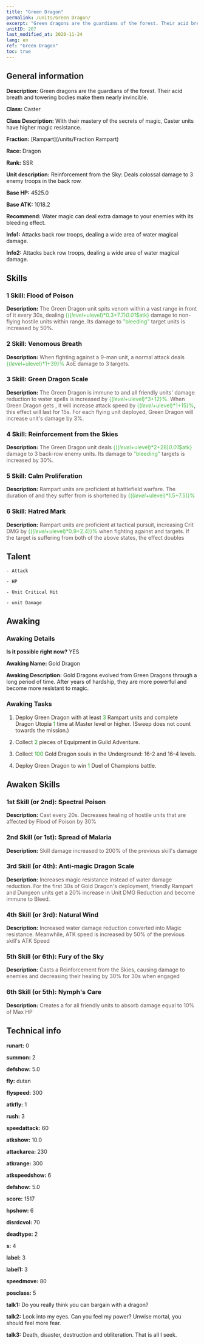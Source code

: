 ```yaml
---
title: "Green Dragon"
permalink: /units/Green Dragon/
excerpt: "Green dragons are the guardians of the forest. Their acid breath and towering bodies make them nearly invincible."
unitID: 207
last_modified_at: 2020-11-24
lang: en
ref: "Green Dragon"
toc: true
---
```

## General information
 **Description:** Green dragons are the guardians of the forest. Their acid breath and towering bodies make them nearly invincible.

 **Class:** Caster

 **Class Description:** With their mastery of the secrets of magic, Caster units have higher magic resistance.

 **Fraction:** [Rampart](/units/Fraction Rampart)

 **Race:** Dragon

 **Rank:** SSR

 **Unit description:** Reinforcement from the Sky: Deals colossal damage to 3 enemy troops in the back row.

 **Base HP:** 4525.0

 **Base ATK:** 1018.2

 **Recommend:** Water magic can deal extra damage to your enemies with its bleeding effect.

 **Info1:** Attacks back row troops, dealing a wide area of water magical damage.

 **Info2:** Attacks back row troops, dealing a wide area of water magical damage.

## Skills
### 1 Skill: Flood of Poison
 **Description:** <span style="color: #645252">The Green Dragon unit spits venom within a vast range in front of it every 30s, dealing <span style="color: black"><span style="color: #48b946">{(($level+$ulevel)*0.3+7.7)*0.01*$atk}<span style="color: black"><span style="color: #645252"> damage to non-flying hostile units within range. Its damage to <span style="color: black"><span style="color: #48b946">\"bleeding\"<span style="color: black"><span style="color: #645252"> target units is increased by 50%.<span style="color: black">

### 2 Skill: Venomous Breath
 **Description:** <span style="color: #645252">When fighting against a 9-man unit, a normal attack deals <span style="color: black"><span style="color: #48b946">{($level+$ulevel)*1+39}%<span style="color: black"><span style="color: #645252"> AoE damage to 3 targets.<span style="color: black">

### 3 Skill: Green Dragon Scale
 **Description:** <span style="color: #645252">The Green Dragon is immune to <span style="color: black"><span style="color: #48b946"><Bleeding><span style="color: black"><span style="color: #645252"> and all friendly units' damage reduction to water spells is increased by <span style="color: black"><span style="color: #48b946">{($level+$ulevel)*3+12}%<span style="color: black"><span style="color: #645252">. When Green Dragon gets <Shield>, it will increase attack speed by <span style="color: black"><span style="color: #48b946">{($level+$ulevel)*1+15}%<span style="color: black"><span style="color: #645252">, this effect will last for 15s. For each flying unit deployed, Green Dragon will increase unit's damage by 3%.<span style="color: black">

### 4 Skill: Reinforcement from the Skies
 **Description:** <span style="color: #645252">The Green Dragon unit deals <span style="color: black"><span style="color: #48b946">{(($level+$ulevel)*2+28)*0.01*$atk}<span style="color: black"><span style="color: #645252"> damage to 3 back-row enemy units. Its damage to <span style="color: black"><span style="color: #48b946">\"bleeding\"<span style="color: black"><span style="color: #645252"> targets is increased by 30%.<span style="color: black">

### 5 Skill: Calm Proliferation
 **Description:** <span style="color: #645252">Rampart units are proficient at battlefield warfare. The duration of <stun> and <petrification> they suffer from is shortened by <span style="color: black"><span style="color: #48b946">{(($level+$ulevel)*1.5+7.5)}%<span style="color: black"><span style="color: #645252"><span style="color: black">

### 6 Skill: Hatred Mark
 **Description:** <span style="color: #645252">Rampart units are proficient at tactical pursuit, increasing Crit DMG by <span style="color: black"><span style="color: #48b946">{(($level+$ulevel)*0.9+2.4)}%<span style="color: black"><span style="color: #645252"> when fighting against <Slow> and <Bleeding> targets. If the target is suffering from both of the above states, the effect doubles<span style="color: black">

## Talent

    - Attack

    - HP

    - Unit Critical Hit

    - unit Damage

## Awaking
### Awaking Details
 **Is it possible right now?** YES

 **Awaking Name:** Gold Dragon

 **Awaking Description:** Gold Dragons evolved from Green Dragons through a long period of time. After years of hardship, they are more powerful and become more resistant to magic.

### Awaking Tasks
 1. <span style="color: #3c2a1e">Deploy Green Dragon with at least <span style="color: black"><span style="color: #1ca216">3<span style="color: black"><span style="color: #3c2a1e"> Rampart units and complete Dragon Utopia <span style="color: black"><span style="color: #1ca216">1<span style="color: black"><span style="color: #3c2a1e"> time at Master level or higher. (Sweep does not count towards the mission.)<span style="color: black">

 2. <span style="color: #3c2a1e">Collect <span style="color: black"><span style="color: #1ca216">2<span style="color: black"><span style="color: #3c2a1e"> pieces of Equipment in Guild Adventure.<span style="color: black">

 3. <span style="color: #3c2a1e">Collect <span style="color: black"><span style="color: #1ca216">100<span style="color: black"><span style="color: #3c2a1e"> Gold Dragon souls in the Underground: 16-2 and 16-4 levels.<span style="color: black">

 4. <span style="color: #3c2a1e">Deploy Green Dragon to win <span style="color: black"><span style="color: #1ca216">1<span style="color: black"><span style="color: #3c2a1e"> Duel of Champions battle.<span style="color: black">

## Awaken Skills

### 1st Skill (or 2nd): Spectral Poison
 **Description:** <span style="color: #48b946"><Flood of Poison><span style="color: black"><span style="color: #645252">Cast every 20s. Decreases healing of hostile units that are affected by Flood of Poison by 30%<span style="color: black">

### 2nd Skill (or 1st): Spread of Malaria
 **Description:** <span style="color: #48b946"><Flood of Poison><span style="color: black"><span style="color: #645252">Skill damage increased to 200% of the previous skill's damage<span style="color: black">

### 3rd Skill (or 4th): Anti-magic Dragon Scale
 **Description:** <span style="color: #48b946"><Green Dragon Scale><span style="color: black"> <span style="color: #645252">Increases magic resistance instead of water damage reduction. For the first 30s of Gold Dragon's deployment, friendly Rampart and Dungeon units get a 20% increase in Unit DMG Reduction and become immune to Bleed.<span style="color: black">

### 4th Skill (or 3rd): Natural Wind
 **Description:** <span style="color: #48b946"><Green Dragon Scale><span style="color: black"><span style="color: #645252">Increased water damage reduction converted into Magic resistance. Meanwhile, ATK speed is increased by 50% of the previous skill's ATK Speed<span style="color: black">

### 5th Skill (or 6th): Fury of the Sky
 **Description:** <span style="color: #48b946"><Reinforcement from the Skies><span style="color: black"><span style="color: #645252">Casts a Reinforcement from the Skies, causing damage to enemies and decreasing their healing by 30% for 30s when engaged<span style="color: black">

### 6th Skill (or 5th): Nymph's Care
 **Description:** <span style="color: #48b946"><Reinforcement from the Skies><span style="color: black"><span style="color: #645252">Creates a <shield> for all friendly units to absorb damage equal to 10% of Max HP<span style="color: black">

## Technical info
 **runart:** 0

 **summon:** 2

 **defshow:** 5.0

 **fly:** dutan

 **flyspeed:** 300

 **atkfly:** 1

 **rush:** 3

 **speedattack:** 60

 **atkshow:** 10.0

 **attackarea:** 230

 **atkrange:** 300

 **atkspeedshow:** 6

 **defshow:** 5.0

 **score:** 1517

 **hpshow:** 6

 **disrdcvol:** 70

 **deadtype:** 2

 **s:** 4

 **label:** 3

 **label1:** 3

 **speedmove:** 80

 **posclass:** 5

 **talk1:** Do you really think you can bargain with a dragon?

 **talk2:** Look into my eyes. Can you feel my power? Unwise mortal, you should feel more fear.

 **talk3:** Death, disaster, destruction and obliteration. That is all I seek.

